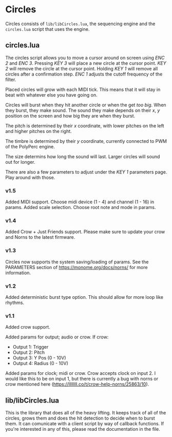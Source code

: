 # Circles
Circles consists of `lib/libCircles.lua`, the sequencing engine and the `circles.lua` script that uses the engine.

## circles.lua

The circles script allows you to move a cursor around on screen using _ENC 2_ and _ENC 3_. Pressing _KEY 3_ will place a new circle at the cursor point. _KEY 2_ will remove the circle at the cursor point. Holding _KEY 1_ will remove all circles after a confirmation step. _ENC 1_ adjusts the cutoff frequency of the filter.

Placed circles will grow with each MIDI tick. This means that it will stay in beat with whatever else you have going on.

Circles will burst when they hit another circle or when the get _too big_. When they burst, they make sound. The sound they make depends on their _x_, _y_ position on the screen and how big they are when they burst.

The pitch is determined by their _x_ coordinate, with lower pitches on the left and higher pitches on the right.

The timbre is determined by their _y_ coordinate, currently connected to PWM of the PolyPerc engine.

The size determins how long the sound will last. Larger circles will sound out for longer.

There are also a few parameters to adjust under the _KEY 1_ parameters page. Play around with those.

### v1.5
Added MIDI support. Choose midi device (1 - 4) and channel (1 - 16) in params.
Added scale selection. Choose root note and mode in params.

### v1.4
Added Crow + Just Friends support. Please make sure to update your crow and Norns to the latest firmware.

### v1.3
Circles now supports the system saving/loading of params. See the PARAMETERS section of https://monome.org/docs/norns/ for more information.

### v1.2
Added deterministic burst type option. This should allow for more loop like rhythms.

### v1.1
Added crow support.

Added params for output; audio or crow. If crow:
 - Output 1: Trigger
 - Output 2: Pitch
 - Output 3: Y Pos  (0 - 10V)
 - Output 4: Radius (0 - 10V)
 
Added params for clock; midi or crow. Crow accepts clock on input 2. I would like this to be on input 1, but there is currently a bug with norns or crow mentioned here (https://llllllll.co/t/crow-help-norns/25863/10).

## lib/libCircles.lua

This is the library that does all of the heavy lifting. It keeps track of all of the circles, grows them and does the hit detection to decide when to burst them. It can comunicate with a client script by way of callback functions. If you're interested in any of this, please read the documentation in the file.
